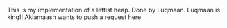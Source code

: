 This is my implementation of a leftist heap.
Done by Luqmaan.
Luqmaan is king!!
Aklamaash wants to push a request here
